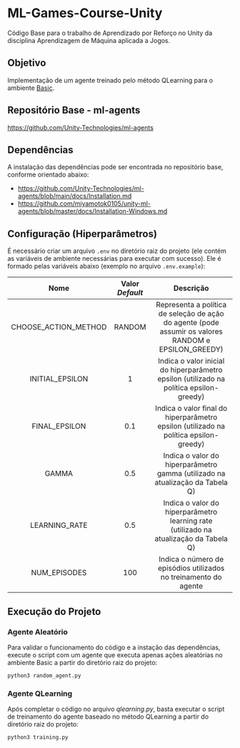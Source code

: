 # ML-Games-Course-Unity

Código Base para o trabalho de Aprendizado por Reforço no Unity da disciplina Aprendizagem de Máquina aplicada a Jogos.

## Objetivo

Implementação de um agente treinado pelo método QLearning para o ambiente [Basic](https://github.com/Unity-Technologies/ml-agents/blob/main/docs/Learning-Environment-Examples.md#basic).

## Repositório Base - ml-agents

https://github.com/Unity-Technologies/ml-agents

## Dependências

A instalação das dependências pode ser encontrada no repositório base, conforme orientado abaixo:

- https://github.com/Unity-Technologies/ml-agents/blob/main/docs/Installation.md
- https://github.com/miyamotok0105/unity-ml-agents/blob/master/docs/Installation-Windows.md

## Configuração (Hiperparâmetros)

É necessário criar um arquivo ```.env``` no diretório raiz do projeto (ele contém as variáveis de ambiente necessárias para executar com sucesso). Ele é formado pelas variáveis abaixo (exemplo no arquivo ```.env.example```):

|   **Nome**   |  **Valor _Default_**  |    **Descrição**    |
| :---:        |     :---:      |          :---: |
|CHOOSE_ACTION_METHOD| RANDOM | Representa a política de seleção de ação do agente (pode assumir os valores RANDOM e EPSILON_GREEDY)    |
|INITIAL_EPSILON| 1 | Indica o valor inicial do hiperparâmetro epsilon (utilizado na política epsilon-greedy)      |
|FINAL_EPSILON| 0.1 | Indica o valor final do hiperparâmetro epsilon (utilizado na política epsilon-greedy) |
|GAMMA| 0.5 | Indica o valor do hiperparâmetro gamma (utilizado na atualização da Tabela Q) |
|LEARNING_RATE| 0.5 | Indica o valor do hiperparâmetro learning rate (utilizado na atualização da Tabela Q) |
|NUM_EPISODES| 100 | Indica o número de episódios utilizados no treinamento do agente |

## Execução do Projeto

### Agente Aleatório

Para validar o funcionamento do código e a instação das dependências, execute o script com um agente que executa apenas ações aleatórias no ambiente Basic a partir do diretório raiz do projeto: 

```python3 random_agent.py```

### Agente QLearning

Após completar o código no arquivo _qlearning.py_, basta executar o script de treinamento do agente baseado no método QLearning a partir do diretório raiz do projeto:

```python3 training.py```
